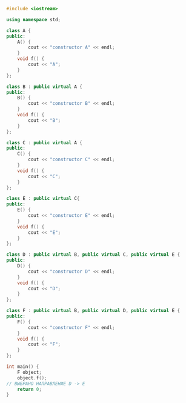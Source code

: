 ﻿```c++
#include <iostream>

using namespace std;

class A {
public:
	A() {
		cout << "constructor A" << endl;
	}
	void f() {
		cout << "A";
	}
};

class B : public virtual A {
public:
	B() {
		cout << "constructor B" << endl;
	}
	void f() {
		cout << "B";
	}
};

class C : public virtual A {
public:
	C() {
		cout << "constructor C" << endl;
	}
	void f() {
		cout << "C";
	}
};

class E : public virtual C{
public:
	E() {
		cout << "constructor E" << endl;
	}
	void f() {
		cout << "E";
	}
};

class D : public virtual B, public virtual C, public virtual E {
public:
	D() {
		cout << "constructor D" << endl;
	}
	void f() {
		cout << "D";
	}
};

class F : public virtual B, public virtual D, public virtual E {
public:
	F() {
		cout << "constructor F" << endl;
	}
	void f() {
		cout << "F";
	}
};

int main() {
	F object;
	object.f();
// ВЫБРАНО НАПРАВЛЕНИЕ D -> E
	return 0;
}

```
